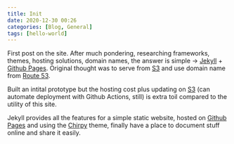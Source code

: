 ```yaml
---
title: Init
date: 2020-12-30 00:26
categories: [Blog, General]
tags: [hello-world]
---
```


First post on the site. After much pondering, researching frameworks, themes, hosting solutions, domain names, the answer is simple -> [Jekyll](https://jekyllrb.com/) + [Github Pages](https://pages.github.com/). Original thought was to serve from [S3](https://aws.amazon.com/s3/) and use domain name from [Route 53](https://aws.amazon.com/route53/). 

Built an intital prototype but the hosting cost plus updating on [S3](https://aws.amazon.com/s3/) (can automate deployment with Github Actions, still) is extra toil compared to the utility of this site.  

Jekyll provides all the features for a simple static website, hosted on [Github Pages](https://pages.github.com/) and using the [Chirpy](https://github.com/cotes2020/jekyll-theme-chirpy) theme, finally have a place to document stuff online and share it easily.